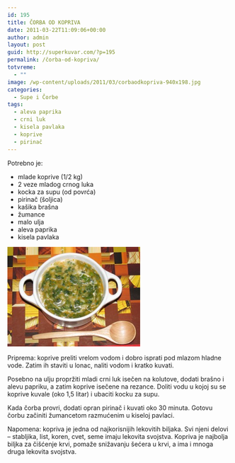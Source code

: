 ```yaml
---
id: 195
title: ČORBA OD KOPRIVA
date: 2011-03-22T11:09:06+00:00
author: admin
layout: post
guid: http://superkuvar.com/?p=195
permalink: /čorba-od-kopriva/
totvreme:
  - ""
image: /wp-content/uploads/2011/03/corbaodkopriva-940x198.jpg
categories:
  - Supe i Čorbe
tags:
  - aleva paprika
  - crni luk
  - kisela pavlaka
  - koprive
  - pirinač
---
```

Potrebno je:

  * mlade koprive (1/2 kg)
  * 2 veze mladog crnog luka
  * kocka za supu (od povrća)
  * pirinač (šoljica)
  * kašika brašna
  * žumance
  * malo ulja
  * aleva paprika
  * kisela pavlaka

[<img class="alignnone size-medium wp-image-9596" src="/wp-content/uploads/2011/03/corbaodkopriva-300x225.jpg" alt="corbaodkopriva" width="300" height="225" />](/wp-content/uploads/2011/03/corbaodkopriva-e1430748774143.jpg)

Priprema: koprive preliti vrelom vodom i dobro isprati pod mlazom hladne vode. Zatim ih staviti u lonac, naliti vodom i kratko kuvati.

Posebno na ulju propržiti mladi crni luk isečen na kolutove, dodati brašno i alevu papriku, a zatim koprive isečene na rezance. Doliti vodu u kojoj su se koprive kuvale (oko 1,5 litar) i ubaciti kocku za supu.

Kada čorba provri, dodati opran pirinač i kuvati oko 30 minuta. Gotovu čorbu začiniti žumancetom razmućenim u kiseloj pavlaci.

Napomena: kopriva je jedna od najkorisnijih lekovitih biljaka. Svi njeni delovi &#8211; stabljika, list, koren, cvet, seme imaju lekovita svojstva. Kopriva je najbolja biljka za čišćenje krvi, pomaže snižavanju šećera u krvi, a ima i mnoga druga lekovita svojstva.